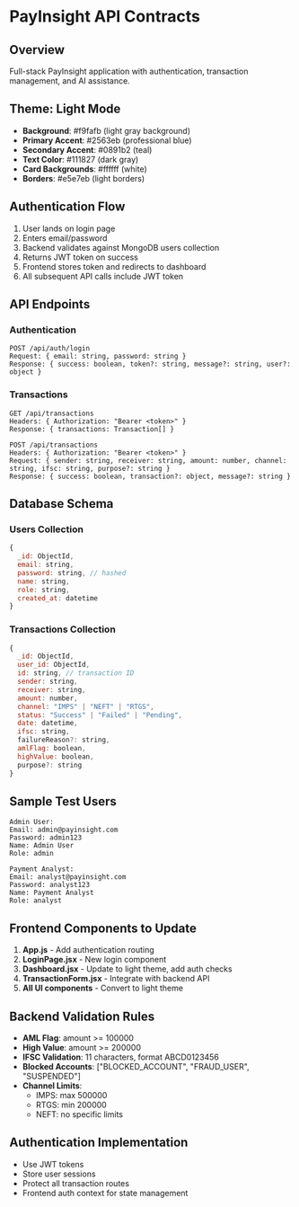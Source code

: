 # PayInsight API Contracts

## Overview
Full-stack PayInsight application with authentication, transaction management, and AI assistance.

## Theme: Light Mode
- **Background**: #f9fafb (light gray background)
- **Primary Accent**: #2563eb (professional blue)
- **Secondary Accent**: #0891b2 (teal)
- **Text Color**: #111827 (dark gray)
- **Card Backgrounds**: #ffffff (white)
- **Borders**: #e5e7eb (light borders)

## Authentication Flow
1. User lands on login page
2. Enters email/password
3. Backend validates against MongoDB users collection
4. Returns JWT token on success
5. Frontend stores token and redirects to dashboard
6. All subsequent API calls include JWT token

## API Endpoints

### Authentication
```
POST /api/auth/login
Request: { email: string, password: string }
Response: { success: boolean, token?: string, message?: string, user?: object }
```

### Transactions
```
GET /api/transactions
Headers: { Authorization: "Bearer <token>" }
Response: { transactions: Transaction[] }

POST /api/transactions
Headers: { Authorization: "Bearer <token>" }
Request: { sender: string, receiver: string, amount: number, channel: string, ifsc: string, purpose?: string }
Response: { success: boolean, transaction?: object, message?: string }
```

## Database Schema

### Users Collection
```javascript
{
  _id: ObjectId,
  email: string,
  password: string, // hashed
  name: string,
  role: string,
  created_at: datetime
}
```

### Transactions Collection
```javascript
{
  _id: ObjectId,
  user_id: ObjectId,
  id: string, // transaction ID
  sender: string,
  receiver: string,
  amount: number,
  channel: "IMPS" | "NEFT" | "RTGS",
  status: "Success" | "Failed" | "Pending",
  date: datetime,
  ifsc: string,
  failureReason?: string,
  amlFlag: boolean,
  highValue: boolean,
  purpose?: string
}
```

## Sample Test Users
```
Admin User:
Email: admin@payinsight.com
Password: admin123
Name: Admin User
Role: admin

Payment Analyst:
Email: analyst@payinsight.com
Password: analyst123
Name: Payment Analyst
Role: analyst
```

## Frontend Components to Update
1. **App.js** - Add authentication routing
2. **LoginPage.jsx** - New login component
3. **Dashboard.jsx** - Update to light theme, add auth checks
4. **TransactionForm.jsx** - Integrate with backend API
5. **All UI components** - Convert to light theme

## Backend Validation Rules
- **AML Flag**: amount >= 100000
- **High Value**: amount >= 200000
- **IFSC Validation**: 11 characters, format ABCD0123456
- **Blocked Accounts**: ["BLOCKED_ACCOUNT", "FRAUD_USER", "SUSPENDED"]
- **Channel Limits**: 
  - IMPS: max 500000
  - RTGS: min 200000
  - NEFT: no specific limits

## Authentication Implementation
- Use JWT tokens
- Store user sessions
- Protect all transaction routes
- Frontend auth context for state management